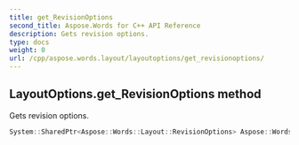 ```yaml
---
title: get_RevisionOptions
second_title: Aspose.Words for C++ API Reference
description: Gets revision options. 
type: docs
weight: 0
url: /cpp/aspose.words.layout/layoutoptions/get_revisionoptions/
---
```

## LayoutOptions.get_RevisionOptions method


Gets revision options.

```cpp
System::SharedPtr<Aspose::Words::Layout::RevisionOptions> Aspose::Words::Layout::LayoutOptions::get_RevisionOptions() const
```

